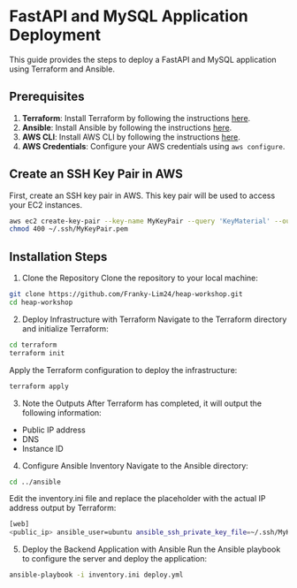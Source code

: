 # FastAPI and MySQL Application Deployment

This guide provides the steps to deploy a FastAPI and MySQL application using Terraform and Ansible.

## Prerequisites

1. **Terraform**: Install Terraform by following the instructions [here](https://learn.hashicorp.com/tutorials/terraform/install-cli).
2. **Ansible**: Install Ansible by following the instructions [here](https://docs.ansible.com/ansible/latest/installation_guide/intro_installation.html).
3. **AWS CLI**: Install AWS CLI by following the instructions [here](https://docs.aws.amazon.com/cli/latest/userguide/install-cliv2.html).
4. **AWS Credentials**: Configure your AWS credentials using `aws configure`.

## Create an SSH Key Pair in AWS

First, create an SSH key pair in AWS. This key pair will be used to access your EC2 instances.

```sh
aws ec2 create-key-pair --key-name MyKeyPair --query 'KeyMaterial' --output text > ~/.ssh/MyKeyPair.pem
chmod 400 ~/.ssh/MyKeyPair.pem
```

## Installation Steps
1. Clone the Repository
Clone the repository to your local machine:
```sh
git clone https://github.com/Franky-Lim24/heap-workshop.git
cd heap-workshop
```

2. Deploy Infrastructure with Terraform
Navigate to the Terraform directory and initialize Terraform:
```sh
cd terraform
terraform init
```

Apply the Terraform configuration to deploy the infrastructure:
```sh
terraform apply
```

3. Note the Outputs
After Terraform has completed, it will output the following information:
- Public IP address
- DNS
- Instance ID
  
4. Configure Ansible Inventory
Navigate to the Ansible directory:
```sh
cd ../ansible
```
Edit the inventory.ini file and replace the placeholder with the actual IP address output by Terraform:
```sh
[web]
<public_ip> ansible_user=ubuntu ansible_ssh_private_key_file=~/.ssh/MyKeyPair.pem
```

5. Deploy the Backend Application with Ansible
Run the Ansible playbook to configure the server and deploy the application:
```sh
ansible-playbook -i inventory.ini deploy.yml
```
